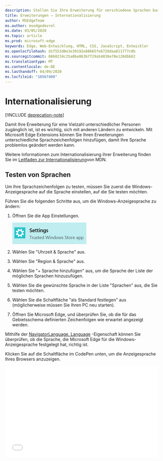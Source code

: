```yaml
---
description: Stellen Sie Ihre Erweiterung für verschiedene Sprachen barrierefrei zur Verfügung, und testen Sie Ihre Sprachzeichenfolgen mit dem Internationalisierungs Leit Faden.
title: Erweiterungen – Internationalisierung
author: MSEdgeTeam
ms.author: msedgedevrel
ms.date: 03/05/2020
ms.topic: article
ms.prod: microsoft-edge
keywords: Edge, Web-Entwicklung, HTML, CSS, JavaScript, Entwickler
ms.openlocfilehash: d1f553d0e3e39192e68665fe6720daa811777c0b
ms.sourcegitcommit: 6860234c25a8be863b7f29a54838e78e120dbb62
ms.translationtype: MT
ms.contentlocale: de-DE
ms.lasthandoff: 04/09/2020
ms.locfileid: "10567400"
---
```

# Internationalisierung  

[!INCLUDE [deprecation-note](../includes/deprecation-note.md)]  

Damit Ihre Erweiterung für eine Vielzahl unterschiedlicher Personen zugänglich ist, ist es wichtig, sich mit anderen Ländern zu entwickeln. Mit Microsoft Edge Extensions können Sie Ihren Erweiterungen unterschiedliche Sprachzeichenfolgen hinzufügen, damit Ihre Sprache problemlos geändert werden kann.

Weitere Informationen zum Internationalisierung ihrer Erweiterung finden Sie im [Leitfaden zur Internationalisierung](https://developer.mozilla.org/Add-ons/WebExtensions/Internationalization)von MDN.


## Testen von Sprachen

Um Ihre Sprachzeichenfolgen zu testen, müssen Sie zuerst die Windows-Anzeigesprache auf die Sprache einstellen, auf die Sie testen möchten.

Führen Sie die folgenden Schritte aus, um die Windows-Anzeigesprache zu ändern:

1. Öffnen Sie die App Einstellungen.

   ![Einstellungsanwendung](./../media/loc-settings.png)
2. Wählen Sie "Uhrzeit & Sprache" aus.
3. Wählen Sie "Region & Sprache" aus.
4. Wählen Sie "+ Sprache hinzufügen" aus, um die Sprache der Liste der möglichen Sprachen hinzuzufügen.
5. Wählen Sie die gewünschte Sprache in der Liste "Sprachen" aus, die Sie testen möchten.
6. Wählen Sie die Schaltfläche "als Standard festlegen" aus (möglicherweise müssen Sie Ihren PC neu starten).
7. Öffnen Sie Microsoft Edge, und überprüfen Sie, ob die für das Gebietsschema definierten Zeichenfolgen wie erwartet angezeigt werden.

Mithilfe der [NavigatorLanguage. Language](https://developer.mozilla.org/docs/Web/API/NavigatorLanguage/language) -Eigenschaft können Sie überprüfen, ob die Sprache, die Microsoft Edge für die Windows-Anzeigesprache festgelegt hat, richtig ist.

Klicken Sie auf die Schaltfläche im CodePen unten, um die Anzeigesprache Ihres Browsers anzuzeigen.

<iframe height='300' scrolling='no' title='Gebietsschema abrufen' src='//codepen.io/MSEdgeDev/embed/VaRWwR/?height=300&theme-id=23761&default-tab=result&embed-version=2&editable=true' frameborder='no' allowtransparency='true' allowfullscreen='true' style='width: 100%;'>Weitere Informationen finden Sie unter <a href='https://codepen.io/MSEdgeDev/pen/VaRWwR/'> </a> MSEdgeDev ( <a href='http://codepen.io/MSEdgeDev'> @MSEdgeDev </a> ) auf <a href='http://codepen.io'> CodePen </a> .
</iframe>
